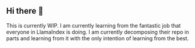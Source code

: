 ## Hi there 👋

This is currently WIP.
I am currently learning from the fantastic job that everyone in LlamaIndex is doing.
I am currently decomposing their repo in parts and learning from it with the only intention of learning from the best.